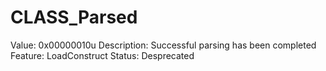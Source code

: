 # CLASS_Parsed

Value: 0x00000010u
Description: Successful parsing has been completed
Feature: LoadConstruct
Status: Desprecated